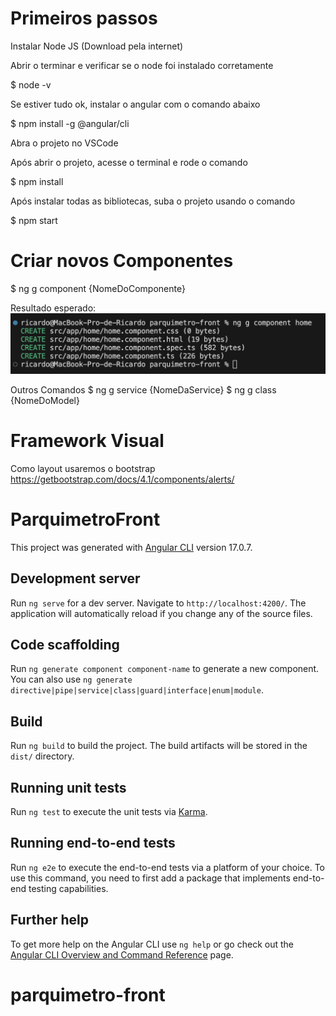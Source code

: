# Primeiros passos

Instalar Node JS (Download pela internet)

Abrir o terminar e verificar se o node foi instalado corretamente

$ node -v

Se estiver tudo ok, instalar o angular com o comando abaixo

$ npm install -g @angular/cli

Abra o projeto no VSCode

Após abrir o projeto, acesse o terminal e rode o comando

$ npm install

Após instalar todas as bibliotecas, suba o projeto usando o comando

$ npm start


# Criar novos Componentes

$ ng g component {NomeDoComponente}

Resultado esperado:
![Alt text](image.png)

Outros Comandos
$ ng g service {NomeDaService}
$ ng g class {NomeDoModel}


# Framework Visual

Como layout usaremos o bootstrap
https://getbootstrap.com/docs/4.1/components/alerts/

# ParquimetroFront

This project was generated with [Angular CLI](https://github.com/angular/angular-cli) version 17.0.7.

## Development server

Run `ng serve` for a dev server. Navigate to `http://localhost:4200/`. The application will automatically reload if you change any of the source files.

## Code scaffolding

Run `ng generate component component-name` to generate a new component. You can also use `ng generate directive|pipe|service|class|guard|interface|enum|module`.

## Build

Run `ng build` to build the project. The build artifacts will be stored in the `dist/` directory.

## Running unit tests

Run `ng test` to execute the unit tests via [Karma](https://karma-runner.github.io).

## Running end-to-end tests

Run `ng e2e` to execute the end-to-end tests via a platform of your choice. To use this command, you need to first add a package that implements end-to-end testing capabilities.

## Further help

To get more help on the Angular CLI use `ng help` or go check out the [Angular CLI Overview and Command Reference](https://angular.io/cli) page.
# parquimetro-front
